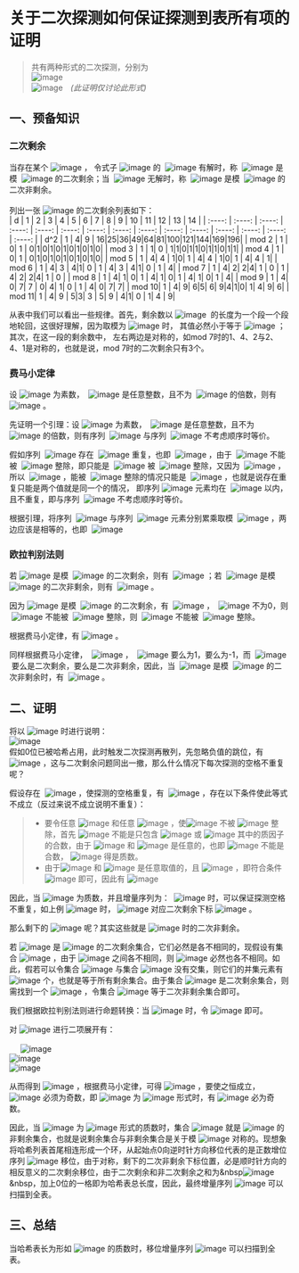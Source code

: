 # 关于二次探测如何保证探测到表所有项的证明
> 共有两种形式的二次探测，分别为<br>
> ![image](https://user-images.githubusercontent.com/23076538/145684221-20ae5c73-2bd9-4fab-95b5-0e0bdadd1870.png)<br>
> ![image](https://user-images.githubusercontent.com/23076538/145683973-2ae36bfc-41cf-4806-9efe-3d5476ebca4c.png)&emsp;*(此证明仅讨论此形式)*

## 一、预备知识
### 二次剩余
当存在某个&nbsp;![image](https://user-images.githubusercontent.com/23076538/145684283-b04b75c1-6dff-424d-9abc-5dac2b6c5818.png)&nbsp;，
令式子&nbsp;![image](https://user-images.githubusercontent.com/23076538/145684330-4f7ae193-20ef-4695-ac0a-b76092423e80.png)&nbsp;的
&nbsp;![image](https://user-images.githubusercontent.com/23076538/145684283-b04b75c1-6dff-424d-9abc-5dac2b6c5818.png)&nbsp;有解时，称
&nbsp;![image](https://user-images.githubusercontent.com/23076538/145684404-e930ea7c-0492-4f83-924b-e7da271a790e.png)&nbsp;是模
&nbsp;![image](https://user-images.githubusercontent.com/23076538/145684428-0bb7a272-cc1c-405a-9cd4-e47f2a4d0017.png)&nbsp;的二次剩余；当
&nbsp;![image](https://user-images.githubusercontent.com/23076538/145684283-b04b75c1-6dff-424d-9abc-5dac2b6c5818.png)&nbsp;无解时，称
&nbsp;![image](https://user-images.githubusercontent.com/23076538/145684404-e930ea7c-0492-4f83-924b-e7da271a790e.png)&nbsp;是模
&nbsp;![image](https://user-images.githubusercontent.com/23076538/145684428-0bb7a272-cc1c-405a-9cd4-e47f2a4d0017.png)&nbsp;的二次非剩余。<br><br>
列出一张&nbsp;![image](https://user-images.githubusercontent.com/23076538/145685570-efe9e14f-d0fd-45e0-82d7-48a3dc4dbf57.png)&nbsp;的二次剩余列表如下：<br>
| d       | 1   |  2  |  3 |  4  |  5  |  6  |  7  |  8 |  9  |  10  |  11  |  12  |  13  |  14  |
| :----:   | :----:  | :----:  | :----:  | :----:  | :----:  | :----:  | :----:  | :----:  | :----:  | :----:  | :----:  | :----:  | :----:  | :----:  |
| d^2 | 1 | 4| 9 | 16|25|36|49|64|81|100|121|144|169|196|
| mod 2 | 1 | 0| 1 | 0|1|0|1|0|1|0|1|0|1|0|
| mod 3 | 1 | 1| 0 | 1|1|0|1|1|0|1|1|0|1|1|
| mod 4 | 1 | 0| 1 | 0|1|0|1|0|1|0|1|0|1|0|
| mod 5 | 1 | 4| 4 | 1|0| 1 | 4| 4 | 1|0| 1 | 4| 4 | 1|
| mod 6 | 1 | 4| 3 | 4|1| 0 | 1 | 4| 3 | 4|1| 0 | 1 | 4|
| mod 7 | 1 | 4| 2| 2|4| 1 | 0 | 1 | 4| 2| 2|4| 1 | 0 |
| mod 8 | 1 | 4| 1| 0| 1 | 4| 1| 0| 1 | 4| 1| 0| 1 | 4|
| mod 9 | 1 | 4| 0| 7| 7 | 0| 4| 1| 0 | 1 | 4| 0| 7| 7|
| mod 10| 1 | 4| 9| 6|5| 6| 9|4|1|0| 1| 4| 9| 6|
| mod 11| 1 | 4| 9 | 5|3| 3 | 5| 9 | 4|1| 0 | 1| 4 | 9|

从表中我们可以看出一些规律。首先，剩余数以&nbsp;![image](https://user-images.githubusercontent.com/23076538/145684428-0bb7a272-cc1c-405a-9cd4-e47f2a4d0017.png)&nbsp;
的长度为一个段一个段地轮回，这很好理解，因为取模为&nbsp;![image](https://user-images.githubusercontent.com/23076538/145684428-0bb7a272-cc1c-405a-9cd4-e47f2a4d0017.png)&nbsp;时，
其值必然小于等于&nbsp;![image](https://user-images.githubusercontent.com/23076538/145684428-0bb7a272-cc1c-405a-9cd4-e47f2a4d0017.png)&nbsp;；其次，在这一段的剩余数中，
左右两边是对称的，如mod 7时的1、4、2与2、4、1是对称的，也就是说，mod 7时的二次剩余只有3个。<br>

### 费马小定律
设&nbsp;![image](https://user-images.githubusercontent.com/23076538/145684428-0bb7a272-cc1c-405a-9cd4-e47f2a4d0017.png)&nbsp;为素数，
&nbsp;![image](https://user-images.githubusercontent.com/23076538/145685887-a6469851-0cc8-42ef-b689-fea27d1e45ab.png)&nbsp;是任意整数，且不为
&nbsp;![image](https://user-images.githubusercontent.com/23076538/145684428-0bb7a272-cc1c-405a-9cd4-e47f2a4d0017.png)&nbsp;的倍数，则有
&nbsp;![image](https://user-images.githubusercontent.com/23076538/145685944-01d26dc4-6488-4e16-99c5-bbfd6df09f99.png)&nbsp;。<br>

先证明一个引理：设&nbsp;![image](https://user-images.githubusercontent.com/23076538/145684428-0bb7a272-cc1c-405a-9cd4-e47f2a4d0017.png)&nbsp;为素数，
&nbsp;![image](https://user-images.githubusercontent.com/23076538/145685887-a6469851-0cc8-42ef-b689-fea27d1e45ab.png)&nbsp;是任意整数，且不为
&nbsp;![image](https://user-images.githubusercontent.com/23076538/145684428-0bb7a272-cc1c-405a-9cd4-e47f2a4d0017.png)&nbsp;的倍数，则有序列
&nbsp;![image](https://user-images.githubusercontent.com/23076538/145686199-7950d3f2-78bc-4961-88c7-2b645ffcac50.png)&nbsp;与序列
&nbsp;![image](https://user-images.githubusercontent.com/23076538/145686225-94371e52-f252-4c50-8689-d8efada2eb9b.png)&nbsp;不考虑顺序时等价。<br>

假如序列
&nbsp;![image](https://user-images.githubusercontent.com/23076538/145686327-b8a7e79e-38aa-45f0-9344-a7d638eacc54.png)&nbsp;存在
&nbsp;![image](https://user-images.githubusercontent.com/23076538/145686410-cdf3b1dd-4cb7-4619-ac49-ea6e907a5eb4.png)&nbsp;重复，也即
&nbsp;![image](https://user-images.githubusercontent.com/23076538/145686485-a530c324-920a-4f17-b9b9-1208ce2f703c.png)&nbsp;，由于
&nbsp;![image](https://user-images.githubusercontent.com/23076538/145685887-a6469851-0cc8-42ef-b689-fea27d1e45ab.png)&nbsp;不能被
&nbsp;![image](https://user-images.githubusercontent.com/23076538/145684428-0bb7a272-cc1c-405a-9cd4-e47f2a4d0017.png)&nbsp;整除，即只能是
&nbsp;![image](https://user-images.githubusercontent.com/23076538/145686551-6d2e78db-1de4-4787-b643-be0ddde158e9.png)&nbsp;被
&nbsp;![image](https://user-images.githubusercontent.com/23076538/145684428-0bb7a272-cc1c-405a-9cd4-e47f2a4d0017.png)&nbsp;整除，又因为
&nbsp;![image](https://user-images.githubusercontent.com/23076538/145686602-6522b38d-c377-49cc-9c1e-379a18e6d2e7.png)&nbsp;，所以
&nbsp;![image](https://user-images.githubusercontent.com/23076538/145686652-762c445c-0762-4319-884d-e00ab67e943d.png)&nbsp;，能被
&nbsp;![image](https://user-images.githubusercontent.com/23076538/145684428-0bb7a272-cc1c-405a-9cd4-e47f2a4d0017.png)&nbsp;整除的情况只能是
&nbsp;![image](https://user-images.githubusercontent.com/23076538/145686671-8445072e-16d9-4937-b4fb-b81b2f16e187.png)&nbsp;，也就是说存在重复只能是两个值就是同一个的情况，
即序列&nbsp;![image](https://user-images.githubusercontent.com/23076538/145686327-b8a7e79e-38aa-45f0-9344-a7d638eacc54.png)&nbsp;元素均在
&nbsp;![image](https://user-images.githubusercontent.com/23076538/145686761-3a674a6d-88be-4874-be90-df075e242475.png)&nbsp;以内，且不重复，即与序列
&nbsp;![image](https://user-images.githubusercontent.com/23076538/145686775-0fd86ceb-d312-4d2d-9419-13019502fa1f.png)&nbsp;不考虑顺序时等价。<br>

根据引理，将序列
&nbsp;![image](https://user-images.githubusercontent.com/23076538/145686327-b8a7e79e-38aa-45f0-9344-a7d638eacc54.png)&nbsp;与序列
&nbsp;![image](https://user-images.githubusercontent.com/23076538/145686775-0fd86ceb-d312-4d2d-9419-13019502fa1f.png)&nbsp;元素分别累乘取模
&nbsp;![image](https://user-images.githubusercontent.com/23076538/145684428-0bb7a272-cc1c-405a-9cd4-e47f2a4d0017.png)&nbsp;，两边应该是相等的，也即
&nbsp;![image](https://user-images.githubusercontent.com/23076538/145686956-02443756-ae1d-4be6-88d3-f3e4b90fd37d.png)&nbsp;

### 欧拉判别法则
若&nbsp;![image](https://user-images.githubusercontent.com/23076538/145685887-a6469851-0cc8-42ef-b689-fea27d1e45ab.png)&nbsp;是模
&nbsp;![image](https://user-images.githubusercontent.com/23076538/145684428-0bb7a272-cc1c-405a-9cd4-e47f2a4d0017.png)&nbsp;的二次剩余，则有
&nbsp;![image](https://user-images.githubusercontent.com/23076538/145687102-05c2b191-8369-4622-a79f-4edc414abc0e.png)&nbsp;；若
&nbsp;![image](https://user-images.githubusercontent.com/23076538/145685887-a6469851-0cc8-42ef-b689-fea27d1e45ab.png)&nbsp;是模
&nbsp;![image](https://user-images.githubusercontent.com/23076538/145684428-0bb7a272-cc1c-405a-9cd4-e47f2a4d0017.png)&nbsp;的二次非剩余，则有
&nbsp;![image](https://user-images.githubusercontent.com/23076538/145687125-56a02ae5-6134-486b-a99d-c73ac3069003.png)&nbsp;。<br>

因为&nbsp;![image](https://user-images.githubusercontent.com/23076538/145685887-a6469851-0cc8-42ef-b689-fea27d1e45ab.png)&nbsp;是模
&nbsp;![image](https://user-images.githubusercontent.com/23076538/145684428-0bb7a272-cc1c-405a-9cd4-e47f2a4d0017.png)&nbsp;的二次剩余，有
&nbsp;![image](https://user-images.githubusercontent.com/23076538/145687344-4fbbce76-490d-4ed9-ab10-3de93e422fc5.png)&nbsp;，
&nbsp;![image](https://user-images.githubusercontent.com/23076538/145685887-a6469851-0cc8-42ef-b689-fea27d1e45ab.png)&nbsp;不为0，则
&nbsp;![image](https://user-images.githubusercontent.com/23076538/145687399-aa1c2f12-fb66-483a-baf8-c751d833c5e6.png)&nbsp;不能被
&nbsp;![image](https://user-images.githubusercontent.com/23076538/145684428-0bb7a272-cc1c-405a-9cd4-e47f2a4d0017.png)&nbsp;整除，则
&nbsp;![image](https://user-images.githubusercontent.com/23076538/145684283-b04b75c1-6dff-424d-9abc-5dac2b6c5818.png)&nbsp;不能被
&nbsp;![image](https://user-images.githubusercontent.com/23076538/145684428-0bb7a272-cc1c-405a-9cd4-e47f2a4d0017.png)&nbsp;整除。<br>

根据费马小定律，有&nbsp;![image](https://user-images.githubusercontent.com/23076538/145687102-05c2b191-8369-4622-a79f-4edc414abc0e.png)&nbsp;。<br>

同样根据费马小定律，
&nbsp;![image](https://user-images.githubusercontent.com/23076538/145687996-0d952539-ac13-4593-9ade-ba33c16017da.png)&nbsp;，
&nbsp;![image](https://user-images.githubusercontent.com/23076538/145688007-66b11cc5-8799-4d9a-b68b-7be7e9f0a563.png)&nbsp;要么为1，要么为-1，而
&nbsp;![image](https://user-images.githubusercontent.com/23076538/145685887-a6469851-0cc8-42ef-b689-fea27d1e45ab.png)&nbsp;要么是二次剩余，要么是二次非剩余，因此，当
&nbsp;![image](https://user-images.githubusercontent.com/23076538/145685887-a6469851-0cc8-42ef-b689-fea27d1e45ab.png)&nbsp;是模
&nbsp;![image](https://user-images.githubusercontent.com/23076538/145684428-0bb7a272-cc1c-405a-9cd4-e47f2a4d0017.png)&nbsp;的二次非剩余时，有
&nbsp;![image](https://user-images.githubusercontent.com/23076538/145687125-56a02ae5-6134-486b-a99d-c73ac3069003.png)&nbsp;。

## 二、证明
将以&nbsp;![image](https://user-images.githubusercontent.com/23076538/145689112-1a7e3c18-ea5e-4f74-b116-fe8b34933933.png)&nbsp;时进行说明：<br>
![image](https://user-images.githubusercontent.com/23076538/145689193-2bcdcb6c-798d-498d-992c-5569742d67f2.png)<br>
假如0位已被哈希占用，此时触发二次探测再散列，先忽略负值的跳位，有
&nbsp;![image](https://user-images.githubusercontent.com/23076538/145689349-7d6e4c20-f346-48dc-96aa-3fa908bbb1ea.png)&nbsp;，这与二次剩余问题同出一撤，那么什么情况下每次探测的空格不重复呢？<br>

假设存在
&nbsp;![image](https://user-images.githubusercontent.com/23076538/145703866-541955dc-3bbd-4f7b-b83b-26336b472df1.png)&nbsp;，使探测的空格重复，有
&nbsp;![image](https://user-images.githubusercontent.com/23076538/145689814-214b302a-3a9c-4b4d-906f-f63f56f8f5d6.png)&nbsp;，存在以下条件使此等式不成立（反过来说不成立说明不重复）：<br>
> * 要令任意&nbsp;![image](https://user-images.githubusercontent.com/23076538/145685887-a6469851-0cc8-42ef-b689-fea27d1e45ab.png)&nbsp;和任意&nbsp;![image](https://user-images.githubusercontent.com/23076538/145703894-9e17317a-6373-44dc-a281-fb77ae594efe.png)&nbsp;，使![image](https://user-images.githubusercontent.com/23076538/145703658-ad5ab0d7-41b4-447e-9019-d37b0ff16527.png)&nbsp;不被&nbsp;![image](https://user-images.githubusercontent.com/23076538/145684428-0bb7a272-cc1c-405a-9cd4-e47f2a4d0017.png)&nbsp;整除，首先&nbsp;![image](https://user-images.githubusercontent.com/23076538/145684428-0bb7a272-cc1c-405a-9cd4-e47f2a4d0017.png)&nbsp;不能是只包含&nbsp;![image](https://user-images.githubusercontent.com/23076538/145685887-a6469851-0cc8-42ef-b689-fea27d1e45ab.png)&nbsp;或&nbsp;![image](https://user-images.githubusercontent.com/23076538/145703894-9e17317a-6373-44dc-a281-fb77ae594efe.png)&nbsp;其中的质因子的合数，由于&nbsp;![image](https://user-images.githubusercontent.com/23076538/145685887-a6469851-0cc8-42ef-b689-fea27d1e45ab.png)&nbsp;和&nbsp;![image](https://user-images.githubusercontent.com/23076538/145703894-9e17317a-6373-44dc-a281-fb77ae594efe.png)&nbsp;是任意的，也即&nbsp;![image](https://user-images.githubusercontent.com/23076538/145684428-0bb7a272-cc1c-405a-9cd4-e47f2a4d0017.png)&nbsp;不能是合数，&nbsp;![image](https://user-images.githubusercontent.com/23076538/145684428-0bb7a272-cc1c-405a-9cd4-e47f2a4d0017.png)&nbsp;得是质数。
> * 由于![image](https://user-images.githubusercontent.com/23076538/145703481-331034fd-c97e-49ce-9402-1e7b7f598755.png)&nbsp;和&nbsp;![image](https://user-images.githubusercontent.com/23076538/145703489-4c4ca5d2-f62b-4ec6-a8f8-394a986e2500.png)&nbsp;是任意取值的，且&nbsp;![image](https://user-images.githubusercontent.com/23076538/145705641-337641f0-8ec6-4423-8012-437b4abd766f.png)&nbsp;，即符合条件&nbsp;![image](https://user-images.githubusercontent.com/23076538/145705965-8f1058f0-a8ae-4788-8b10-52f8b1f2ac8c.png)&nbsp;即可，因此有&nbsp;![image](https://user-images.githubusercontent.com/23076538/145706020-99c69c90-766f-4e28-b809-c069fcb5c9f4.png)&nbsp;

因此，当&nbsp;![image](https://user-images.githubusercontent.com/23076538/145684428-0bb7a272-cc1c-405a-9cd4-e47f2a4d0017.png)&nbsp;为质数，并且增量序列为：
&nbsp;![image](https://user-images.githubusercontent.com/23076538/145706160-88fa3043-f621-4997-b4f1-cbfab9312828.png)&nbsp;时，可以保证探测空格不重复，如上例&nbsp;![image](https://user-images.githubusercontent.com/23076538/145706252-a2f0cf31-f185-484a-8dab-026e3d6f085c.png)&nbsp;时，&nbsp;![image](https://user-images.githubusercontent.com/23076538/145706258-4c7d4df7-8808-4ea5-88d8-7076637dcd56.png)&nbsp;对应二次剩余下标&nbsp;![image](https://user-images.githubusercontent.com/23076538/145706267-282198da-e315-403b-a543-1c7aae1fe4e7.png)&nbsp;。<br>

那么剩下的&nbsp;![image](https://user-images.githubusercontent.com/23076538/145706297-2bdd1ac2-e443-494a-875b-5daa78a3a572.png)&nbsp;呢？其实这些就是&nbsp;![image](https://user-images.githubusercontent.com/23076538/145706252-a2f0cf31-f185-484a-8dab-026e3d6f085c.png)&nbsp;时的二次非剩余。<br>

若&nbsp;![image](https://user-images.githubusercontent.com/23076538/145706550-e08f71f2-f4ad-4c19-b3a2-2ebea21c41ac.png)&nbsp;是&nbsp;![image](https://user-images.githubusercontent.com/23076538/145684428-0bb7a272-cc1c-405a-9cd4-e47f2a4d0017.png)&nbsp;的二次剩余集合，它们必然是各不相同的，现假设有集合&nbsp;![image](https://user-images.githubusercontent.com/23076538/145706531-838e0891-8661-46ac-828e-4d8641790f58.png)&nbsp;，由于&nbsp;![image](https://user-images.githubusercontent.com/23076538/145686327-b8a7e79e-38aa-45f0-9344-a7d638eacc54.png)&nbsp;之间各不相同，则&nbsp;![image](https://user-images.githubusercontent.com/23076538/145686775-0fd86ceb-d312-4d2d-9419-13019502fa1f.png)&nbsp;必然也各不相同。如此，假若可以令集合&nbsp;![image](https://user-images.githubusercontent.com/23076538/145686327-b8a7e79e-38aa-45f0-9344-a7d638eacc54.png)&nbsp;与集合&nbsp;![image](https://user-images.githubusercontent.com/23076538/145686775-0fd86ceb-d312-4d2d-9419-13019502fa1f.png)&nbsp;没有交集，则它们的并集元素有&nbsp;![image](https://user-images.githubusercontent.com/23076538/145686761-3a674a6d-88be-4874-be90-df075e242475.png)&nbsp;个，也就是等于所有剩余集合。由于集合&nbsp;![image](https://user-images.githubusercontent.com/23076538/145686327-b8a7e79e-38aa-45f0-9344-a7d638eacc54.png)&nbsp;是二次剩余集合，则需找到一个&nbsp;![image](https://user-images.githubusercontent.com/23076538/145684428-0bb7a272-cc1c-405a-9cd4-e47f2a4d0017.png)&nbsp;，令集合&nbsp;![image](https://user-images.githubusercontent.com/23076538/145686775-0fd86ceb-d312-4d2d-9419-13019502fa1f.png)&nbsp;等于二次非剩余集合即可。<br>

我们根据欧拉判别法则进行命题转换：当&nbsp;![image](https://user-images.githubusercontent.com/23076538/145687102-05c2b191-8369-4622-a79f-4edc414abc0e.png)&nbsp;时，令&nbsp;![image](https://user-images.githubusercontent.com/23076538/145706885-ed8aaeec-2386-4e8b-b678-9a377adb4b1b.png)&nbsp;即可。<br>

对&nbsp;![image](https://user-images.githubusercontent.com/23076538/145706885-ed8aaeec-2386-4e8b-b678-9a377adb4b1b.png)&nbsp;进行二项展开有：<br><br>
&nbsp;&nbsp;&nbsp;&nbsp;&nbsp;![image](https://user-images.githubusercontent.com/23076538/145707204-37c8ee09-2bb8-4200-bbc0-61d15104fbc6.png)<br>
![image](https://user-images.githubusercontent.com/23076538/145707211-eecfea55-6479-46bf-a2d0-b8336fc7a4f9.png)<br>
![image](https://user-images.githubusercontent.com/23076538/145707235-9f7e48f6-ff23-4691-99d1-dd257964c4e2.png)<br>

从而得到&nbsp;![image](https://user-images.githubusercontent.com/23076538/145707350-8bc8da81-edd5-4803-bc44-33f351363894.png)&nbsp;，根据费马小定律，可得&nbsp;![image](https://user-images.githubusercontent.com/23076538/145707366-8ea6b86b-2adf-469f-aee6-8c63b580c3fc.png)&nbsp;，要使之恒成立，&nbsp;![image](https://user-images.githubusercontent.com/23076538/145707417-b50009c7-53f7-44ca-8465-3aa02b2e9165.png)&nbsp;必须为奇数，即&nbsp;![image](https://user-images.githubusercontent.com/23076538/145684428-0bb7a272-cc1c-405a-9cd4-e47f2a4d0017.png)&nbsp;为&nbsp;![image](https://user-images.githubusercontent.com/23076538/145707455-133f4b8e-3827-4f7a-81cf-077484c799d2.png)&nbsp;形式时，有&nbsp;![image](https://user-images.githubusercontent.com/23076538/145707496-013fb990-bfcb-43a7-9e34-30b80cc19a28.png)&nbsp;必为奇数。<br>

因此，当&nbsp;![image](https://user-images.githubusercontent.com/23076538/145684428-0bb7a272-cc1c-405a-9cd4-e47f2a4d0017.png)&nbsp;为&nbsp;![image](https://user-images.githubusercontent.com/23076538/145707455-133f4b8e-3827-4f7a-81cf-077484c799d2.png)&nbsp;形式的质数时，集合&nbsp;![image](https://user-images.githubusercontent.com/23076538/145706531-838e0891-8661-46ac-828e-4d8641790f58.png)&nbsp;就是&nbsp;![image](https://user-images.githubusercontent.com/23076538/145684428-0bb7a272-cc1c-405a-9cd4-e47f2a4d0017.png)&nbsp;的非剩余集合，也就是说剩余集合与非剩余集合是关于模&nbsp;![image](https://user-images.githubusercontent.com/23076538/145684428-0bb7a272-cc1c-405a-9cd4-e47f2a4d0017.png)&nbsp;对称的。现想象将哈希列表首尾相连形成一个环，从起始点0向逆时针方向移位代表的是正数增位序列&nbsp;![image](https://user-images.githubusercontent.com/23076538/145706160-88fa3043-f621-4997-b4f1-cbfab9312828.png)&nbsp;移位，由于对称，剩下的二次非剩余下标位置，必是顺时针方向的相反意义的二次剩余移位，由于二次剩余和非二次剩余之和为&nbsp![image](https://user-images.githubusercontent.com/23076538/145710232-d9af3d59-3581-43e1-99be-86b35927d409.png)&nbsp，加上0位的一格即为哈希表总长度，因此，最终增量序列&nbsp;![image](https://user-images.githubusercontent.com/23076538/145710158-87c74a7a-fa81-41db-95e8-1d3e949b9f4b.png)&nbsp;可以扫描到全表。

## 三、总结

当哈希表长为形如&nbsp;![image](https://user-images.githubusercontent.com/23076538/145710286-96795d2c-a3fb-4831-8cd5-eef08a744047.png)&nbsp;的质数时，移位增量序列&nbsp;![image](https://user-images.githubusercontent.com/23076538/145710158-87c74a7a-fa81-41db-95e8-1d3e949b9f4b.png)&nbsp;可以扫描到全表。


































